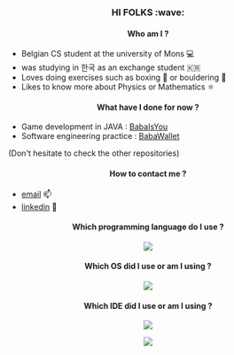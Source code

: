 

<h3 align="center">
<b> HI FOLKS :wave: </b>
</h3>

<h4 align="center">
Who am I ?
</h4>

- Belgian CS student at the university of Mons 💻
- was studying in 한국 as an exchange student 🇰🇷
- Loves doing exercises such as boxing 🥊 or bouldering 🧗
- Likes to know more about Physics or Mathematics ⚛️

<h4 align="center">
What have I done for now ?
</h4>

- Game development in JAVA : [BabaIsYou](https://github.com/EliotBD03/BabaIsYou.git)
- Software engineering practice : [BabaWallet](https://github.com/EliotBD03/Projet-Gl-)

(Don't hesitate to check the other repositories)

<h4 align="center">
How to contact me ?
</h4>

- <a href="julienladeuzepro@gmail.com">email</a> 📫
- <a href="www.linkedin.com/in/julien-ladeuze">linkedin</a> 🔗


<h4 align="center">
Which programming language do I use ?
</h4>

<p align="center">
  <a href="https://skillicons.dev">
    <img src="https://skillicons.dev/icons?i=python,java,rust,vuejs,c,cpp,latex" />
  </a>
</p>

<h4 align="center">
Which OS did I use or am I using ?
</h4>

<p align="center">
  <a href="https://skillicons.dev">
    <img src="https://skillicons.dev/icons?i=ubuntu,debian,arch,apple,windows" />
  </a>
</p>

<h4 align="center">
Which IDE did I use or am I using ?
</h4>


<p align="center">
  <a href="https://skillicons.dev">
    <img src="https://skillicons.dev/icons?i=vscode,neovim,emacs" />
  </a>
</p>
<p align="center">
    <img src=https://github.com/user-attachments/assets/d3930319-1a08-4eb4-871d-9bfebb6b2665 />
</p>

